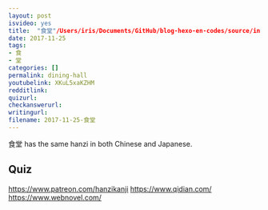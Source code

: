 ```yaml
---
layout: post
isvideo: yes
title:  "食堂"/Users/iris/Documents/GitHub/blog-hexo-en-codes/source/index.md
date: 2017-11-25
tags: 
- 食
- 堂
categories: []
permalink: dining-hall
youtubelink: XKuL5xaKZHM
redditlink:
quizurl: 
checkanswerurl:
writingurl: 
filename: 2017-11-25-食堂 
---
```

食堂 has the same hanzi in both Chinese and Japanese. <!-- more -->


<h2 id="quiz">Quiz</h2>

https://www.patreon.com/hanzikanji
https://www.qidian.com/
https://www.webnovel.com/